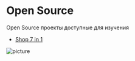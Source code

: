 Open Source
===================

Open Source проекты доступные для изучения

* [Shop 7 in 1](av-useful-links/open-source/shop-7-1/)

![picture](/av-useful-links/data/open.png)
